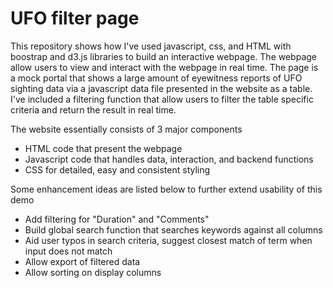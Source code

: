 # UFO filter page
This repository shows how I've used javascript, css, and HTML with boostrap and d3.js libraries to build an interactive webpage.  The webpage allow users to view and interact with the webpage in real time.  The page is a mock portal that shows a large amount of eyewitness reports of UFO sighting data via a javascript data file presented in the website as a table.  I've included a filtering function that allow users to filter the table specific criteria and return the result in real time.  

The website essentially consists of 3 major components
  - HTML code that present the webpage
  - Javascript code that handles data, interaction, and backend functions
  - CSS for detailed, easy and consistent styling

Some enhancement ideas are listed below to further extend usability of this demo
  - Add filtering for "Duration" and "Comments"
  - Build global search function that searches keywords against all columns
  - Aid user typos in search criteria, suggest closest match of term when input does not match
  - Allow export of filtered data
  - Allow sorting on display columns
